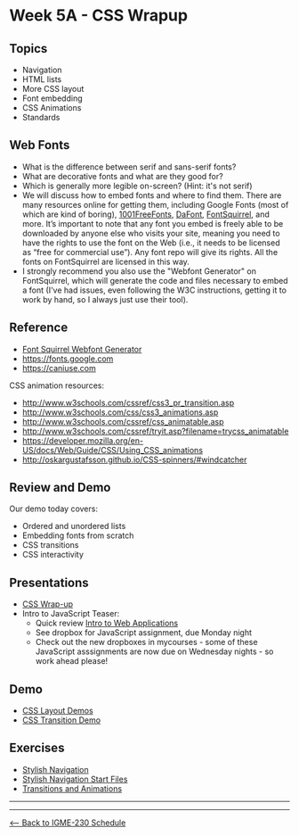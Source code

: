 # Week 5A - CSS Wrapup

## Topics
- Navigation
- HTML lists
- More CSS layout
- Font embedding
- CSS Animations
- Standards

## Web Fonts
- What is the difference between serif and sans-serif fonts?
- What are decorative fonts and what are they good for?
- Which is generally more legible on-screen? (Hint: it's not serif)
- We will discuss how to embed fonts and where to find them. There are many resources online for getting them, including Google Fonts (most of which are kind of boring), [1001FreeFonts](https://www.1001freefonts.com/), [DaFont](http://www.dafont.com/), [FontSquirrel](https://www.fontsquirrel.com/), and more. It’s important to note that any font you embed is freely able to be downloaded by anyone else who visits your site, meaning you need to have the rights to use the font on the Web (i.e., it needs to be licensed as “free for commercial use”). Any font repo will give its rights. All the fonts on FontSquirrel are licensed in this way.
- I strongly recommend you also use the "Webfont Generator" on FontSquirrel, which will generate the code and files necessary to embed a font (I've had issues, even following the W3C instructions, getting it to work by hand, so I always just use their tool).

## Reference
- [Font Squirrel Webfont Generator](https://www.fontsquirrel.com/tools/webfont-generator)
- https://fonts.google.com
- https://caniuse.com

CSS animation resources:
- http://www.w3schools.com/cssref/css3_pr_transition.asp
- http://www.w3schools.com/css/css3_animations.asp
- http://www.w3schools.com/cssref/css_animatable.asp
- http://www.w3schools.com/cssref/tryit.asp?filename=trycss_animatable
- https://developer.mozilla.org/en-US/docs/Web/Guide/CSS/Using_CSS_animations
- http://oskargustafsson.github.io/CSS-spinners/#windcatcher

## Review and Demo
Our demo today covers:
- Ordered and unordered lists
- Embedding fonts from scratch
- CSS transitions
- CSS interactivity

## Presentations
- [CSS Wrap-up](../presentations/CSS-Wrap-Up.pdf)
- Intro to JavaScript Teaser:
    - Quick review [Intro to Web Applications](web-apps-0.md)
    - See dropbox for JavaScript assignment, due Monday night
    - Check out the new dropboxes in mycourses - some of these JavaScript asssignments are now due on Wednesday nights - so work ahead please!

## Demo
- [CSS Layout Demos](../other-files/3B-CSS-Layout-Demos.zip)
- [CSS Transition Demo](../other-files/3B-Transition-demo-done.zip)

## Exercises
- [Stylish Navigation](../exercises/week-3/ICE-3B-1.pdf)
- [Stylish Navigation Start Files](../exercises/week-3/ICE-3B-1-start.zip)
- [Transitions and Animations](../exercises/week-3/ICE-3B-2.pdf)

<hr><hr>

[<-- Back to IGME-230 Schedule](../schedule.md)
